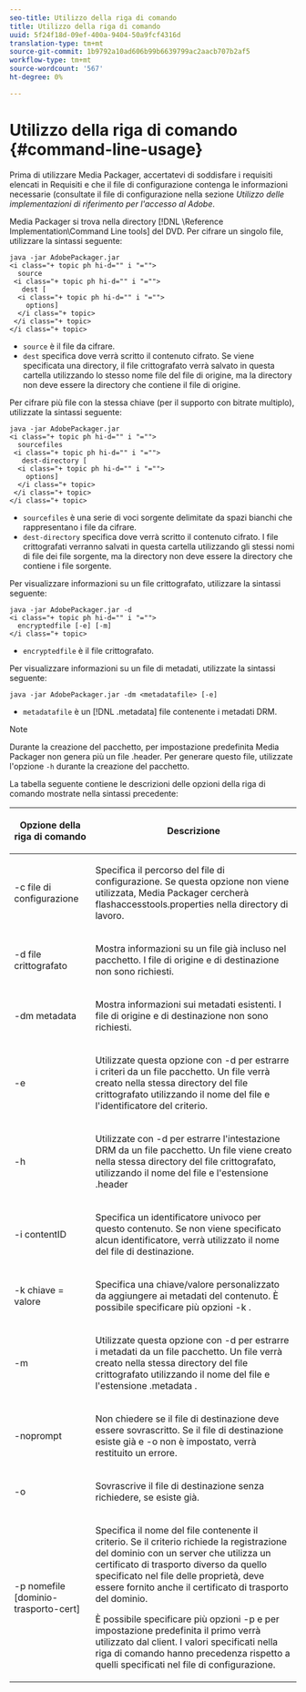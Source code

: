 ```yaml
---
seo-title: Utilizzo della riga di comando
title: Utilizzo della riga di comando
uuid: 5f24f18d-09ef-400a-9404-50a9fcf4316d
translation-type: tm+mt
source-git-commit: 1b9792a10ad606b99b6639799ac2aacb707b2af5
workflow-type: tm+mt
source-wordcount: '567'
ht-degree: 0%

---
```



# Utilizzo della riga di comando {#command-line-usage}

Prima di utilizzare Media Packager, accertatevi di soddisfare i requisiti elencati in Requisiti e che il file di configurazione contenga le informazioni necessarie (consultate il file di configurazione nella sezione *Utilizzo delle implementazioni di riferimento per l&#39;accesso al Adobe*.

Media Packager si trova nella directory [!DNL \Reference Implementation\Command Line tools] del DVD. Per cifrare un singolo file, utilizzare la sintassi seguente:

```
java -jar AdobePackager.jar  
<i class="+ topic ph hi-d="" i "="">
  source  
 <i class="+ topic ph hi-d="" i "="">
   dest [ 
  <i class="+ topic ph hi-d="" i "="">
    options] 
  </i class="+ topic> 
 </i class="+ topic> 
</i class="+ topic>
```

* `source` è il file da cifrare.
* `dest` specifica dove verrà scritto il contenuto cifrato. Se viene specificata una directory, il file crittografato verrà salvato in questa cartella utilizzando lo stesso nome file del file di origine, ma la directory non deve essere la directory che contiene il file di origine.

Per cifrare più file con la stessa chiave (per il supporto con bitrate multiplo), utilizzate la sintassi seguente:

```
java -jar AdobePackager.jar  
<i class="+ topic ph hi-d="" i "="">
  sourcefiles  
 <i class="+ topic ph hi-d="" i "="">
   dest-directory [ 
  <i class="+ topic ph hi-d="" i "="">
    options] 
  </i class="+ topic> 
 </i class="+ topic> 
</i class="+ topic>
```

* `sourcefiles` è una serie di voci sorgente delimitate da spazi bianchi che rappresentano i file da cifrare.
* `dest-directory` specifica dove verrà scritto il contenuto cifrato. I file crittografati verranno salvati in questa cartella utilizzando gli stessi nomi di file dei file sorgente, ma la directory non deve essere la directory che contiene i file sorgente.

Per visualizzare informazioni su un file crittografato, utilizzare la sintassi seguente:

```
java -jar AdobePackager.jar -d  
<i class="+ topic ph hi-d="" i "="">
  encryptedfile [-e] [-m] 
</i class="+ topic>
```

* `encryptedfile` è il file crittografato.

Per visualizzare informazioni su un file di metadati, utilizzate la sintassi seguente:

```
java -jar AdobePackager.jar -dm <metadatafile> [-e]
```

* `metadatafile` è un  [!DNL .metadata] file contenente i metadati DRM.

>[!NOTE]
>
>Durante la creazione del pacchetto, per impostazione predefinita Media Packager non genera più un file .header. Per generare questo file, utilizzate l&#39;opzione `-h` durante la creazione del pacchetto.

La tabella seguente contiene le descrizioni delle opzioni della riga di comando mostrate nella sintassi precedente:

<table frame="all" colsep="1" rowsep="1" class="+ topic/table adobe-d/table " id="table_wgz_spy_n4"> 
 <thead class="- topic/thead "> 
  <tr rowsep="1" class="- topic/row "> 
   <th colname="1" class="- topic/entry entry"> <p class="- topic/p ">Opzione della riga di comando </p> </th> 
   <th colname="2" class="- topic/entry entry"> <p class="- topic/p ">Descrizione </p> </th> 
  </tr> 
 </thead>
 <tbody class="- topic/tbody "> 
  <tr rowsep="1" class="- topic/row "> 
   <td colname="1" class="- topic/entry "> <p class="- topic/p ">-c <span class="+ topic/ph pr-d/codeph codeph"> file di configurazione </span> </p> </td> 
   <td colname="2" class="- topic/entry "> <p class="- topic/p ">Specifica il percorso del file di configurazione. Se questa opzione non viene utilizzata, Media Packager cercherà <span class="filepath"> flashaccesstools.properties </span> nella directory di lavoro. </p> </td> 
  </tr> 
  <tr rowsep="1" class="- topic/row "> 
   <td colname="1" class="- topic/entry "> <p class="- topic/p ">-d <span class="+ topic/ph pr-d/codeph codeph"> file crittografato </span> </p> </td> 
   <td colname="2" class="- topic/entry "> <p class="- topic/p ">Mostra informazioni su un file già incluso nel pacchetto. I file di origine e di destinazione non sono richiesti. </p> </td> 
  </tr> 
  <tr rowsep="1" class="- topic/row "> 
   <td colname="1" class="- topic/entry "> <p class="- topic/p ">-dm <span class="+ topic/ph pr-d/codeph codeph"> metadata </span> </p> </td> 
   <td colname="2" class="- topic/entry "> <p class="- topic/p ">Mostra informazioni sui metadati esistenti. I file di origine e di destinazione non sono richiesti. </p> </td> 
  </tr> 
  <tr rowsep="1" class="- topic/row "> 
   <td colname="1" class="- topic/entry "> <p class="- topic/p ">-e </p> </td> 
   <td colname="2" class="- topic/entry "> <p class="- topic/p ">Utilizzate questa opzione con <span class="codeph"> -d </span> per estrarre i criteri da un file pacchetto. Un file verrà creato nella stessa directory del file crittografato utilizzando il nome del file e l'identificatore del criterio. </p> </td> 
  </tr> 
  <tr rowsep="1" class="- topic/row "> 
   <td colname="1" class="- topic/entry "> <p class="- topic/p ">-h </p> </td> 
   <td colname="2" class="- topic/entry "> <p class="- topic/p ">Utilizzate con <span class="codeph"> -d </span> per estrarre l'intestazione DRM da un file pacchetto. Un file viene creato nella stessa directory del file crittografato, utilizzando il nome del file e l'estensione <span class="filepath"> .header </span> </p> </td> 
  </tr> 
  <tr rowsep="1" class="- topic/row "> 
   <td colname="1" class="- topic/entry "> <p class="- topic/p ">-i <span class="+ topic/ph pr-d/codeph codeph"> contentID </span> </p> </td> 
   <td colname="2" class="- topic/entry "> <p class="- topic/p ">Specifica un identificatore univoco per questo contenuto. Se non viene specificato alcun identificatore, verrà utilizzato il nome del file di destinazione. </p> </td> 
  </tr> 
  <tr rowsep="1" class="- topic/row "> 
   <td colname="1" class="- topic/entry "> <p class="- topic/p ">-k <span class="+ topic/ph pr-d/codeph codeph"> chiave </span>= <span class="+ topic/ph pr-d/codeph codeph"> valore </span> </p> </td> 
   <td colname="2" class="- topic/entry "> <p class="- topic/p ">Specifica una chiave/valore personalizzato da aggiungere ai metadati del contenuto. È possibile specificare più opzioni <span class="codeph"> -k </span>. </p> </td> 
  </tr> 
  <tr rowsep="1" class="- topic/row "> 
   <td colname="1" class="- topic/entry "> <p class="- topic/p ">-m </p> </td> 
   <td colname="2" class="- topic/entry "> <p class="- topic/p ">Utilizzate questa opzione con <span class="codeph"> -d </span> per estrarre i metadati da un file pacchetto. Un file verrà creato nella stessa directory del file crittografato utilizzando il nome del file e l'estensione <span class="codeph"> .metadata </span>. </p> </td> 
  </tr> 
  <tr rowsep="1" class="- topic/row "> 
   <td colname="1" class="- topic/entry "> <p class="- topic/p ">-noprompt </p> </td> 
   <td colname="2" class="- topic/entry "> <p class="- topic/p ">Non chiedere se il file di destinazione deve essere sovrascritto. Se il file di destinazione esiste già e <span class="codeph"> -o </span> non è impostato, verrà restituito un errore. </p> </td> 
  </tr> 
  <tr rowsep="1" class="- topic/row "> 
   <td colname="1" class="- topic/entry "> <p class="- topic/p ">-o </p> </td> 
   <td colname="2" class="- topic/entry "> <p class="- topic/p ">Sovrascrive il file di destinazione senza richiedere, se esiste già. </p> </td> 
  </tr> 
  <tr rowsep="0" class="- topic/row "> 
   <td colname="1" class="- topic/entry "> <p class="- topic/p ">-p <span class="+ topic/ph pr-d/codeph codeph"> nomefile [dominio-trasporto-cert] </span> </p> </td> 
   <td colname="2" class="- topic/entry "> <p class="- topic/p ">Specifica il nome del file contenente il criterio. Se il criterio richiede la registrazione del dominio con un server che utilizza un certificato di trasporto diverso da quello specificato nel file delle proprietà, deve essere fornito anche il certificato di trasporto del dominio. </p> <p class="- topic/p ">È possibile specificare più opzioni <span class="codeph"> -p </span> e per impostazione predefinita il primo verrà utilizzato dal client. I valori specificati nella riga di comando hanno precedenza rispetto a quelli specificati nel file di configurazione. </p> </td> 
  </tr> 
 </tbody> 
</table>

